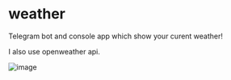 # weather
Telegram bot and console app which show your curent weather!

I also use openweather api.


![image](https://user-images.githubusercontent.com/99179742/209199969-9d647965-9591-4ddf-a5ff-b16a126039b4.png)

